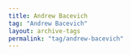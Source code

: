 ```yaml
---
title: Andrew Bacevich
tag: "Andrew Bacevich"
layout: archive-tags
permalink: "tag/andrew-bacevich"
---
```

